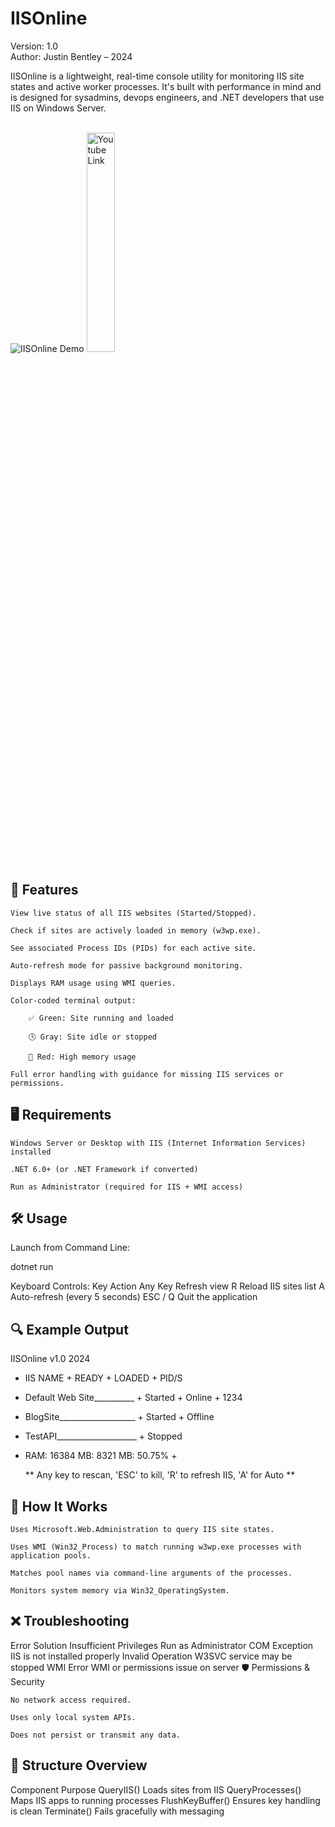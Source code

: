 # IISOnline

Version: 1.0<br>
Author: Justin Bentley – 2024

IISOnline is a lightweight, real-time console utility for monitoring IIS site states and active worker processes. It's built with performance in mind and is designed for sysadmins, devops engineers, and .NET developers that use IIS on Windows Server.
<br><br>


<img src="https://fs.jbn.ai/fs/host/iiso/capture556a.jpg" alt="IISOnline Demo" />

<a href="https://www.youtube.com/watch?v=IMKjcB8L6J0">
    <img src="https://fs.jbn.ai/fs/jbnai/images/youtube-logo-og-2.png" width="30%" alt="Youtube Link">
</a>


## 🚀 Features

    View live status of all IIS websites (Started/Stopped).

    Check if sites are actively loaded in memory (w3wp.exe).

    See associated Process IDs (PIDs) for each active site.

    Auto-refresh mode for passive background monitoring.

    Displays RAM usage using WMI queries.

    Color-coded terminal output:

        ✅ Green: Site running and loaded

        🕓 Gray: Site idle or stopped

        🔴 Red: High memory usage

    Full error handling with guidance for missing IIS services or permissions.

## 🖥️ Requirements

    Windows Server or Desktop with IIS (Internet Information Services) installed

    .NET 6.0+ (or .NET Framework if converted)

    Run as Administrator (required for IIS + WMI access)

## 🛠️ Usage
Launch from Command Line:

dotnet run

Keyboard Controls:
Key	Action
Any Key	Refresh view
R	Reload IIS sites list
A	Auto-refresh (every 5 seconds)
ESC / Q	Quit the application
## 🔍 Example Output

IISOnline v1.0 2024

+  IIS NAME                    +  READY    +  LOADED   +  PID/S 
+  Default Web Site__________  +  Started  +  Online   +  1234
+  BlogSite___________________  +  Started  +  Offline
+  TestAPI____________________  +  Stopped

+  RAM: 16384 MB: 8321 MB: 50.75%  +

   ** Any key to rescan, 'ESC' to kill, 'R' to refresh IIS, 'A' for Auto **

## 🧠 How It Works

    Uses Microsoft.Web.Administration to query IIS site states.

    Uses WMI (Win32_Process) to match running w3wp.exe processes with application pools.

    Matches pool names via command-line arguments of the processes.

    Monitors system memory via Win32_OperatingSystem.

## ❌ Troubleshooting
Error	Solution
Insufficient Privileges	Run as Administrator
COM Exception	IIS is not installed properly
Invalid Operation	W3SVC service may be stopped
WMI Error	WMI or permissions issue on server
🛡️ Permissions & Security

    No network access required.

    Uses only local system APIs.

    Does not persist or transmit any data.

## 📁 Structure Overview
Component	Purpose
QueryIIS()	Loads sites from IIS
QueryProcesses()	Maps IIS apps to running processes
FlushKeyBuffer()	Ensures key handling is clean
Terminate()	Fails gracefully with messaging

